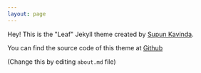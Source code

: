 ```yaml
---
layout: page
---
```


Hey! This is the "Leaf" Jekyll theme created by <a rel="me" target="_blank" href="https://twitter.com/_SupunKavinda">Supun Kavinda</a>.

You can find the source code of this theme at <a href="https://github.com/SupunKavinda/jekyll-theme-leaf">Github</a>

(Change this by editing `about.md` file)
